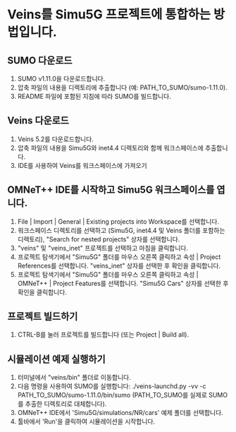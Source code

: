 # Veins를 Simu5G 프로젝트에 통합하는 방법입니다.

## SUMO 다운로드

1. SUMO v1.11.0을 다운로드합니다.
2. 압축 파일의 내용을 디렉토리에 추출합니다 (예: PATH_TO_SUMO/sumo-1.11.0).
3. README 파일에 포함된 지침에 따라 SUMO를 빌드합니다.

## Veins 다운로드

1. Veins 5.2를 다운로드합니다.
2. 압축 파일의 내용을 Simu5G와 inet4.4 디렉토리와 함께 워크스페이스에 추출합니다.
3. IDE를 사용하여 Veins를 워크스페이스에 가져오기

## OMNeT++ IDE를 시작하고 Simu5G 워크스페이스를 엽니다.

1. File | Import | General | Existing projects into Workspace를 선택합니다.
2. 워크스페이스 디렉토리를 선택하고 (Simu5G, inet4.4 및 Veins 폴더를 포함하는 디렉토리), "Search for nested projects" 상자를 선택합니다.
3. "veins" 및 "veins_inet" 프로젝트를 선택하고 마침을 클릭합니다.
4. 프로젝트 탐색기에서 "Simu5G" 폴더를 마우스 오른쪽 클릭하고 속성 | Project References를 선택합니다. "veins_inet" 상자를 선택한 후 확인을 클릭합니다.
5. 프로젝트 탐색기에서 "Simu5G" 폴더를 마우스 오른쪽 클릭하고 속성 | OMNeT++ | Project Features를 선택합니다. "Simu5G Cars" 상자를 선택한 후 확인을 클릭합니다.

## 프로젝트 빌드하기

1. CTRL-B를 눌러 프로젝트를 빌드합니다 (또는 Project | Build all).

## 시뮬레이션 예제 실행하기

1. 터미널에서 "veins/bin" 폴더로 이동합니다.
2. 다음 명령을 사용하여 SUMO를 실행합니다: ./veins-launchd.py -vv -c PATH_TO_SUMO/sumo-1.11.0/bin/sumo (PATH_TO_SUMO를 실제로 SUMO를 추출한 디렉토리로 대체합니다).
3. OMNeT++ IDE에서 'Simu5G/simulations/NR/cars' 예제 폴더를 선택합니다.
4. 툴바에서 'Run'을 클릭하여 시뮬레이션을 시작합니다.
